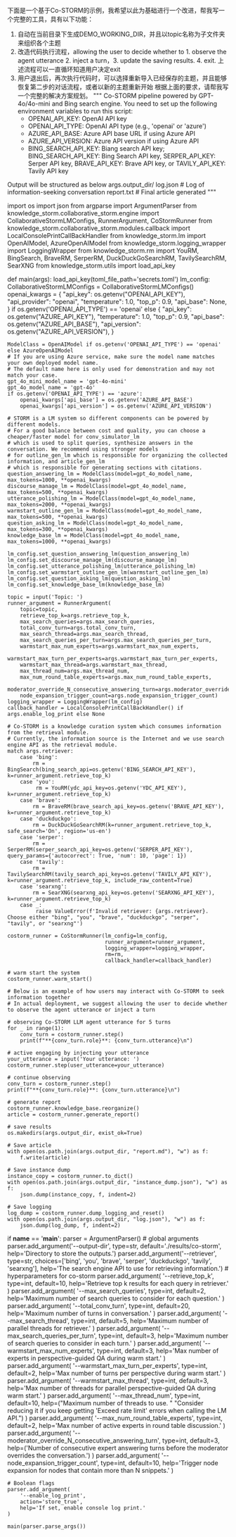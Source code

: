 下面是一个基于Co-STORM的示例，我希望以此为基础进行一个改进，帮我写一个完整的工具，具有以下功能：
1. 自动在当前目录下生成DEMO_WORKING_DIR，并且以topic名称为子文件夹来组织各个主题
2. 改造代码执行流程，allowing the user to decide whether to 1. observe the agent utterance 2. inject a turn，3. update the saving results. 4. exit. 上述流程可以一直循环知道用户决定exit
3. 用户退出后，再次执行代码时，可以选择重新导入已经保存的主题，并且能够恢复第二步的对话流程，或者以新的主题重新开始
根据上面的要求，请帮我写一个完整的解决方案规划。
"""
Co-STORM pipeline powered by GPT-4o/4o-mini and Bing search engine.
You need to set up the following environment variables to run this script:
    - OPENAI_API_KEY: OpenAI API key
    - OPENAI_API_TYPE: OpenAI API type (e.g., 'openai' or 'azure')
    - AZURE_API_BASE: Azure API base URL if using Azure API
    - AZURE_API_VERSION: Azure API version if using Azure API
    - BING_SEARCH_API_KEY: Biang search API key; BING_SEARCH_API_KEY: Bing Search API key, SERPER_API_KEY: Serper API key, BRAVE_API_KEY: Brave API key, or TAVILY_API_KEY: Tavily API key

Output will be structured as below
args.output_dir/
    log.json           # Log of information-seeking conversation
    report.txt         # Final article generated
"""

import os
import json
from argparse import ArgumentParser
from knowledge_storm.collaborative_storm.engine import CollaborativeStormLMConfigs, RunnerArgument, CoStormRunner
from knowledge_storm.collaborative_storm.modules.callback import LocalConsolePrintCallBackHandler
from knowledge_storm.lm import OpenAIModel, AzureOpenAIModel
from knowledge_storm.logging_wrapper import LoggingWrapper
from knowledge_storm.rm import YouRM, BingSearch, BraveRM, SerperRM, DuckDuckGoSearchRM, TavilySearchRM, SearXNG
from knowledge_storm.utils import load_api_key


def main(args):
    load_api_key(toml_file_path='secrets.toml')
    lm_config: CollaborativeStormLMConfigs = CollaborativeStormLMConfigs()
    openai_kwargs = {
        "api_key": os.getenv("OPENAI_API_KEY"),
        "api_provider": "openai",
        "temperature": 1.0,
        "top_p": 0.9,
        "api_base": None,
    } if os.getenv('OPENAI_API_TYPE') == 'openai' else {
        "api_key": os.getenv("AZURE_API_KEY"),
        "temperature": 1.0,
        "top_p": 0.9,
        "api_base": os.getenv("AZURE_API_BASE"),
        "api_version": os.getenv("AZURE_API_VERSION"),
    }

    ModelClass = OpenAIModel if os.getenv('OPENAI_API_TYPE') == 'openai' else AzureOpenAIModel
    # If you are using Azure service, make sure the model name matches your own deployed model name.
    # The default name here is only used for demonstration and may not match your case.
    gpt_4o_mini_model_name = 'gpt-4o-mini'
    gpt_4o_model_name = 'gpt-4o'
    if os.getenv('OPENAI_API_TYPE') == 'azure':
        openai_kwargs['api_base'] = os.getenv('AZURE_API_BASE')
        openai_kwargs['api_version'] = os.getenv('AZURE_API_VERSION')

    # STORM is a LM system so different components can be powered by different models.
    # For a good balance between cost and quality, you can choose a cheaper/faster model for conv_simulator_lm
    # which is used to split queries, synthesize answers in the conversation. We recommend using stronger models
    # for outline_gen_lm which is responsible for organizing the collected information, and article_gen_lm
    # which is responsible for generating sections with citations.
    question_answering_lm = ModelClass(model=gpt_4o_model_name, max_tokens=1000, **openai_kwargs)
    discourse_manage_lm = ModelClass(model=gpt_4o_model_name, max_tokens=500, **openai_kwargs)
    utterance_polishing_lm = ModelClass(model=gpt_4o_model_name, max_tokens=2000, **openai_kwargs)
    warmstart_outline_gen_lm = ModelClass(model=gpt_4o_model_name, max_tokens=500, **openai_kwargs)
    question_asking_lm = ModelClass(model=gpt_4o_model_name, max_tokens=300, **openai_kwargs)
    knowledge_base_lm = ModelClass(model=gpt_4o_model_name, max_tokens=1000, **openai_kwargs)

    lm_config.set_question_answering_lm(question_answering_lm)
    lm_config.set_discourse_manage_lm(discourse_manage_lm)
    lm_config.set_utterance_polishing_lm(utterance_polishing_lm)
    lm_config.set_warmstart_outline_gen_lm(warmstart_outline_gen_lm)
    lm_config.set_question_asking_lm(question_asking_lm)
    lm_config.set_knowledge_base_lm(knowledge_base_lm)

    topic = input('Topic: ')
    runner_argument = RunnerArgument(
        topic=topic,
        retrieve_top_k=args.retrieve_top_k,
        max_search_queries=args.max_search_queries,
        total_conv_turn=args.total_conv_turn,
        max_search_thread=args.max_search_thread,
        max_search_queries_per_turn=args.max_search_queries_per_turn,
        warmstart_max_num_experts=args.warmstart_max_num_experts,
        warmstart_max_turn_per_experts=args.warmstart_max_turn_per_experts,
        warmstart_max_thread=args.warmstart_max_thread,
        max_thread_num=args.max_thread_num,
        max_num_round_table_experts=args.max_num_round_table_experts,
        moderator_override_N_consecutive_answering_turn=args.moderator_override_N_consecutive_answering_turn,
        node_expansion_trigger_count=args.node_expansion_trigger_count)
    logging_wrapper = LoggingWrapper(lm_config)
    callback_handler = LocalConsolePrintCallBackHandler() if args.enable_log_print else None

    # Co-STORM is a knowledge curation system which consumes information from the retrieval module.
    # Currently, the information source is the Internet and we use search engine API as the retrieval module.
    match args.retriever:
        case 'bing':
            rm = BingSearch(bing_search_api=os.getenv('BING_SEARCH_API_KEY'), k=runner_argument.retrieve_top_k)
        case 'you':
             rm = YouRM(ydc_api_key=os.getenv('YDC_API_KEY'), k=runner_argument.retrieve_top_k)
        case 'brave':
            rm = BraveRM(brave_search_api_key=os.getenv('BRAVE_API_KEY'), k=runner_argument.retrieve_top_k)
        case 'duckduckgo':
            rm = DuckDuckGoSearchRM(k=runner_argument.retrieve_top_k, safe_search='On', region='us-en')
        case 'serper':
            rm = SerperRM(serper_search_api_key=os.getenv('SERPER_API_KEY'), query_params={'autocorrect': True, 'num': 10, 'page': 1})
        case 'tavily':
            rm = TavilySearchRM(tavily_search_api_key=os.getenv('TAVILY_API_KEY'), k=runner_argument.retrieve_top_k, include_raw_content=True)
        case 'searxng':
            rm = SearXNG(searxng_api_key=os.getenv('SEARXNG_API_KEY'), k=runner_argument.retrieve_top_k)
        case _:
             raise ValueError(f'Invalid retriever: {args.retriever}. Choose either "bing", "you", "brave", "duckduckgo", "serper", "tavily", or "searxng"')

    costorm_runner = CoStormRunner(lm_config=lm_config,
                                   runner_argument=runner_argument,
                                   logging_wrapper=logging_wrapper,
                                   rm=rm,
                                   callback_handler=callback_handler)

    # warm start the system
    costorm_runner.warm_start()

    # Below is an example of how users may interact with Co-STORM to seek information together
    # In actual deployment, we suggest allowing the user to decide whether to observe the agent utterance or inject a turn
    
    # observing Co-STORM LLM agent utterance for 5 turns
    for _ in range(1):
        conv_turn = costorm_runner.step()
        print(f"**{conv_turn.role}**: {conv_turn.utterance}\n")
    
    # active engaging by injecting your utterance
    your_utterance = input('Your utterance: ')
    costorm_runner.step(user_utterance=your_utterance)

    # continue observing
    conv_turn = costorm_runner.step()
    print(f"**{conv_turn.role}**: {conv_turn.utterance}\n")

    # generate report
    costorm_runner.knowledge_base.reorganize()
    article = costorm_runner.generate_report()

    # save results
    os.makedirs(args.output_dir, exist_ok=True)

    # Save article
    with open(os.path.join(args.output_dir, "report.md"), "w") as f:
        f.write(article)

    # Save instance dump
    instance_copy = costorm_runner.to_dict()
    with open(os.path.join(args.output_dir, "instance_dump.json"), "w") as f:
        json.dump(instance_copy, f, indent=2)

    # Save logging
    log_dump = costorm_runner.dump_logging_and_reset()
    with open(os.path.join(args.output_dir, "log.json"), "w") as f:
        json.dump(log_dump, f, indent=2)


if __name__ == '__main__':
    parser = ArgumentParser()
    # global arguments
    parser.add_argument('--output-dir', type=str, default='./results/co-storm',
                        help='Directory to store the outputs.')
    parser.add_argument('--retriever', type=str, choices=['bing', 'you', 'brave', 'serper', 'duckduckgo', 'tavily', 'searxng'],
                        help='The search engine API to use for retrieving information.')
    # hyperparameters for co-storm
    parser.add_argument(
        '--retrieve_top_k',
        type=int,
        default=10,
        help='Retrieve top k results for each query in retriever.'
    )
    parser.add_argument(
        '--max_search_queries',
        type=int,
        default=2,
        help='Maximum number of search queries to consider for each question.'
    )
    parser.add_argument(
        '--total_conv_turn',
        type=int,
        default=20,
        help='Maximum number of turns in conversation.'
    )
    parser.add_argument(
        '--max_search_thread',
        type=int,
        default=5,
        help='Maximum number of parallel threads for retriever.'
    )
    parser.add_argument(
        '--max_search_queries_per_turn',
        type=int,
        default=3,
        help='Maximum number of search queries to consider in each turn.'
    )
    parser.add_argument(
        '--warmstart_max_num_experts',
        type=int,
        default=3,
        help='Max number of experts in perspective-guided QA during warm start.'
    )
    parser.add_argument(
        '--warmstart_max_turn_per_experts',
        type=int,
        default=2,
        help='Max number of turns per perspective during warm start.'
    )
    parser.add_argument(
        '--warmstart_max_thread',
        type=int,
        default=3,
        help='Max number of threads for parallel perspective-guided QA during warm start.'
    )
    parser.add_argument(
        '--max_thread_num',
        type=int,
        default=10,
        help=("Maximum number of threads to use. "
              "Consider reducing it if you keep getting 'Exceed rate limit' errors when calling the LM API.")
    )
    parser.add_argument(
        '--max_num_round_table_experts',
        type=int,
        default=2,
        help='Max number of active experts in round table discussion.'
    )
    parser.add_argument(
        '--moderator_override_N_consecutive_answering_turn',
        type=int,
        default=3,
        help=('Number of consecutive expert answering turns before the moderator overrides the conversation.')
    )
    parser.add_argument(
        '--node_expansion_trigger_count',
        type=int,
        default=10,
        help='Trigger node expansion for nodes that contain more than N snippets.'
    )

    # Boolean flags
    parser.add_argument(
        '--enable_log_print',
        action='store_true',
        help='If set, enable console log print.'
    )

    main(parser.parse_args())
